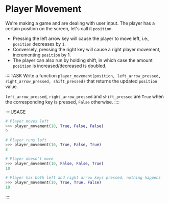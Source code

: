 # Player Movement

We're making a game and are dealing with user input.
The player has a certain position on the screen, let's call it `position`.

* Pressing the left arrow key will cause the player to move left, i.e., `position` decreases by `1`.
* Conversely, pressing the right key will cause a right player movement, incrementing `position` by 1.
* The player can also run by holding shift, in which case the amount `position` is increased/decreased is doubled.

::::TASK
Write a function `player_movement(position, left_arrow_pressed, right_arrow_pressed, shift_pressed)` that returns the updated `position` value.

`left_arrow_pressed`, `right_arrow_pressed` and `shift_pressed` are `True` when the corresponding key is pressed, `False` otherwise.
::::

::::USAGE

```python
# Player moves left
>>> player_movement(10, True, False, False)
9

# Player runs left
>>> player_movement(10, True, False, True)
8

# Player doesn't move
>>> player_movement(10, False, False, True)
10

# Player has both left and right arrow keys pressed, nothing happens
>>> player_movement(10, True, True, False)
10
```

::::
